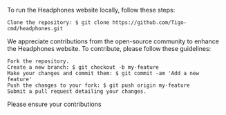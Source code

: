 To run the Headphones website locally, follow these steps:

    Clone the repository: $ git clone https://github.com/Tigo-cmd/headphones.git

We appreciate contributions from the open-source community to enhance the Headphones website. To contribute, please follow these guidelines:

    Fork the repository.
    Create a new branch: $ git checkout -b my-feature
    Make your changes and commit them: $ git commit -am 'Add a new feature'
    Push the changes to your fork: $ git push origin my-feature
    Submit a pull request detailing your changes.

Please ensure your contributions 